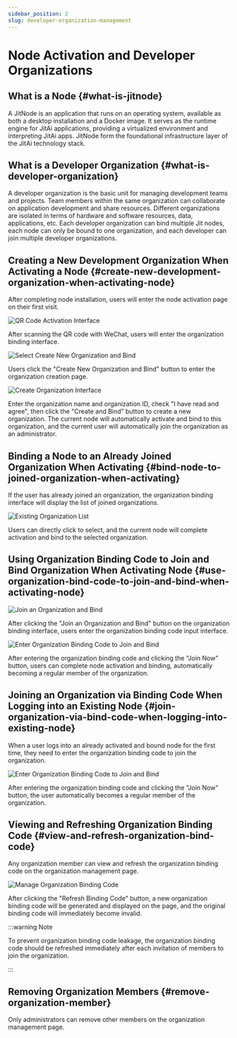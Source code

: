 ```yaml
---
sidebar_position: 2
slug: developer-organization-management
---
```


# Node Activation and Developer Organizations

## What is a Node {#what-is-jitnode}
A JitNode is an application that runs on an operating system, available as both a desktop installation and a Docker image. It serves as the runtime engine for JitAi applications, providing a virtualized environment and interpreting JitAi apps. JitNode form the foundational infrastructure layer of the JitAi technology stack.

## What is a Developer Organization {#what-is-developer-organization}
A developer organization is the basic unit for managing development teams and projects. Team members within the same organization can collaborate on application development and share resources. Different organizations are isolated in terms of hardware and software resources, data, applications, etc. Each developer organization can bind multiple Jit nodes, each node can only be bound to one organization, and each developer can join multiple developer organizations.

## Creating a New Development Organization When Activating a Node {#create-new-development-organization-when-activating-node}
After completing node installation, users will enter the node activation page on their first visit.

![QR Code Activation Interface](./img/qr-code-activation.png)

After scanning the QR code with WeChat, users will enter the organization binding interface.

![Select Create New Organization and Bind](./img/select-create-new-organization-and-bind.png)

Users click the "Create New Organization and Bind" button to enter the organization creation page.

![Create Organization Interface](./img/create-organization-interface.png)

Enter the organization name and organization ID, check "I have read and agree", then click the "Create and Bind" button to create a new organization. The current node will automatically activate and bind to this organization, and the current user will automatically join the organization as an administrator.

## Binding a Node to an Already Joined Organization When Activating {#bind-node-to-joined-organization-when-activating}
If the user has already joined an organization, the organization binding interface will display the list of joined organizations.

![Existing Organization List](./img/existing-organization-list.png)

Users can directly click to select, and the current node will complete activation and bind to the selected organization.

## Using Organization Binding Code to Join and Bind Organization When Activating Node {#use-organization-bind-code-to-join-and-bind-when-activating-node}
![Join an Organization and Bind](./img/join-organization-and-bind.png)

After clicking the "Join an Organization and Bind" button on the organization binding interface, users enter the organization binding code input interface.

![Enter Organization Binding Code to Join and Bind](./img/enter-organization-binding-code-join-and-bind.png)

After entering the organization binding code and clicking the "Join Now" button, users can complete node activation and binding, automatically becoming a regular member of the organization.

## Joining an Organization via Binding Code When Logging into an Existing Node {#join-organization-via-bind-code-when-logging-into-existing-node}
When a user logs into an already activated and bound node for the first time, they need to enter the organization binding code to join the organization.

![Enter Organization Binding Code to Join and Bind](./img/enter-organization-binding-code-join-and-bind.png)

After entering the organization binding code and clicking the "Join Now" button, the user automatically becomes a regular member of the organization.

## Viewing and Refreshing Organization Binding Code {#view-and-refresh-organization-bind-code}
Any organization member can view and refresh the organization binding code on the organization management page.

![Manage Organization Binding Code](./img/manage-organization-binding-code.png)

After clicking the "Refresh Binding Code" button, a new organization binding code will be generated and displayed on the page, and the original binding code will immediately become invalid.

:::warning Note

To prevent organization binding code leakage, the organization binding code should be refreshed immediately after each invitation of members to join the organization.

:::

## Removing Organization Members {#remove-organization-member}
Only administrators can remove other members on the organization management page.